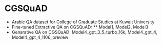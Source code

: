 # CGSQuAD
* Arabic QA dataset for College of Graduate Studies at Kuwait University
* Fine-tuned Extractive QA on CGSQuAD:
** Model1, Model2, Model3
* Genarative QA on CGSQuAD: Model4_gpt_3_5_turbo_16k, Model4_gpt_4, Model4_gpt_4_1106_preview


